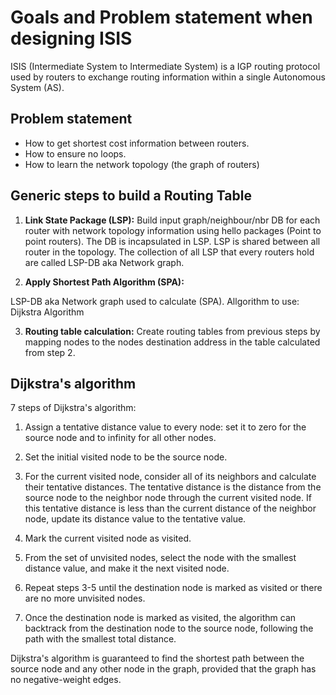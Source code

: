 # Goals and Problem statement when designing ISIS

ISIS (Intermediate System to Intermediate System) is a IGP routing protocol used by routers to exchange routing information within a single Autonomous System (AS).

## Problem statement

- How to get shortest cost information between routers.
- How to ensure no loops.
- How to learn the network topology (the graph of routers)

## Generic steps to build a Routing Table

1. __Link State Package (LSP):__
Build input graph/neighbour/nbr DB for each router with network topology information using hello packages (Point to point routers). The DB is incapsulated in LSP.
LSP is shared between all router in the topology. The collection of all LSP that every routers hold are called LSP-DB aka Network graph.

2. __Apply Shortest Path Algorithm (SPA):__ 

LSP-DB aka Network graph used to calculate (SPA).
Allgorithm to use: Dijkstra Algorithm

3. __Routing table calculation:__
Create routing tables from previous steps by mapping nodes to 
the nodes destination address in the table calculated from step 2.

## Dijkstra's algorithm

7 steps of Dijkstra's algorithm:

1. Assign a tentative distance value to every node: set it to zero for the source node and to infinity for all other nodes.

2. Set the initial visited node to be the source node.

3. For the current visited node, consider all of its neighbors and calculate their tentative distances. The tentative distance is the distance from the source node to the neighbor node through the current visited node. If this tentative distance is less than the current distance of the neighbor node, update its distance value to the tentative value.

4. Mark the current visited node as visited.

5. From the set of unvisited nodes, select the node with the smallest distance value, and make it the next visited node.

6. Repeat steps 3-5 until the destination node is marked as visited or there are no more unvisited nodes.

7. Once the destination node is marked as visited, the algorithm can backtrack from the destination node to the source node, following the path with the smallest total distance.

Dijkstra's algorithm is guaranteed to find the shortest path between the source node and any other node in the graph, provided that the graph has no negative-weight edges.